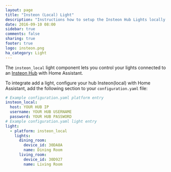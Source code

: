 ```yaml
---
layout: page
title: "Insteon (Local) Light"
description: "Instructions how to setup the Insteon Hub Lights locally within Home Assistant."
date: 2016-09-10 08:00
sidebar: true
comments: false
sharing: true
footer: true
logo: insteon.png
ha_category: Light
---
```


The `insteon_local` light component lets you control your lights connected to an [Insteon Hub](http://www.insteon.com/insteon-hub/) with Home Assistant.

To integrate add a light, configure your hub Insteon(local) with Home Assistant, add the following section to your `configuration.yaml` file:
```yaml
# Example configuration.yaml platform entry
insteon_local:
  host: YOUR HUB IP
  username: YOUR HUB USERNAME
  password: YOUR HUB PASSWORD
# Example configuration.yaml light entry  
light:
  - platform: insteon_local
    lights:
      dining_room:
        device_id: 30DA8A
        name: Dining Room
      living_room:
        device_id: 30D927
        name: Living Room
```

